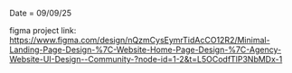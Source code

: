 Date = 09/09/25

figma project link: https://www.figma.com/design/nQzmCysEymrTidAcCO12R2/Minimal-Landing-Page-Design-%7C-Website-Home-Page-Design-%7C-Agency-Website-UI-Design--Community-?node-id=1-2&t=L5OCodfTlP3NbMDx-1